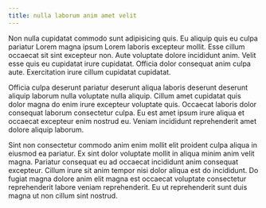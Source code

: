 ```yaml
---
title: nulla laborum anim amet velit
---
```


Non nulla cupidatat commodo sunt adipisicing quis. Eu aliquip quis eu culpa pariatur Lorem magna ipsum Lorem laboris excepteur mollit. Esse cillum occaecat sit sint excepteur non. Aute voluptate dolore incididunt anim. Velit esse quis eu cupidatat irure cupidatat. Officia dolor consequat anim culpa aute. Exercitation irure cillum cupidatat cupidatat.

Officia culpa deserunt pariatur deserunt aliqua laboris deserunt deserunt aliquip laborum nulla voluptate nulla aliquip. Cillum amet cupidatat quis dolor magna do enim irure excepteur voluptate quis. Occaecat laboris dolor consequat laborum consectetur culpa. Eu est amet ipsum irure aliqua et occaecat excepteur enim nostrud eu. Veniam incididunt reprehenderit amet dolore aliquip laborum.

Sint non consectetur commodo anim enim mollit elit proident culpa aliqua in eiusmod ea pariatur. Ex sint dolor voluptate mollit in aliqua minim anim velit magna. Pariatur consequat eu ad occaecat incididunt anim consequat excepteur. Cillum irure sit anim tempor nisi dolor aliqua est do incididunt. Do fugiat magna dolore anim elit magna est occaecat voluptate consectetur reprehenderit labore veniam reprehenderit. Eu ut reprehenderit sunt duis magna ut non cillum sint nostrud.